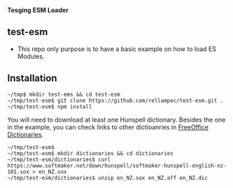 **Tesging ESM Loader**

## test-esm

  * This repo only purpose is to have a basic example on how to load ES Modules.

## Installation

```
~/tmp$ mkdir test-ems && cd test-esm
~/tmp/test-esm$ git clone https://github.com/rellampec/test-esm.git .
~/tmp/test-esm$ npm install
```

You will need to download at least one Hunspell dictionary. Besides the one in the example, you can check links to other dictioanries in [FreeOffice Dictionaries](https://www.freeoffice.com/en/download/dictionaries).

```
~/tmp/test-esm$
~/tmp/test-esm$ mkdir dictionaries && cd dictionaries
~/tmp/test-esm/dictionaries$ curl https://www.softmaker.net/down/hunspell/softmaker-hunspell-english-nz-101.sox > en_NZ.sox
~/tmp/test-esm/dictionaries$ unzip en_NZ.sox en_NZ.aff en_NZ.dic
```
